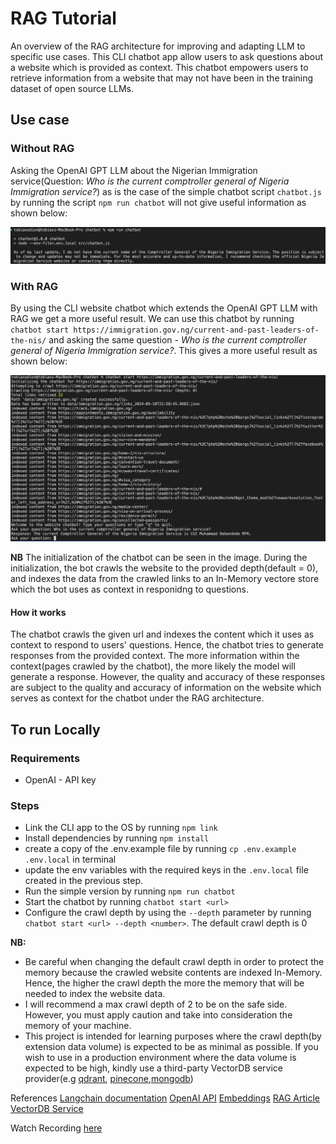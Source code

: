 # RAG Tutorial

An overview of the RAG architecture for improving and adapting LLM to specific use cases. This CLI chatbot app allow users to ask questions about a website which is provided as context. This chatbot empowers users to retrieve information from a website that may not have been in the training dataset of open source LLMs.

## Use case

### Without RAG

Asking the OpenAI GPT LLM about the Nigerian Immigration service(Question: _Who is the current comptroller general of Nigeria Immigration service?_) as is the case of the simple chatbot script `chatbot.js` by running the script `npm run chatbot` will not give useful information as shown below:

![alt text](documentation/result.png)

### With RAG

By using the CLI website chatbot which extends the OpenAI GPT LLM with RAG we get a more useful result. We can use this chatbot by running `chatbot start https://immigration.gov.ng/current-and-past-leaders-of-the-nis/` and asking the same question - _Who is the current comptroller general of Nigeria Immigration service?_. This gives a more useful result as shown below:

![alt text](documentation/result_with_rag.png)

**NB** The initialization of the chatbot can be seen in the image. During the initialization, the bot crawls the website to the provided depth(default = 0), and indexes the data from the crawled links to an In-Memory vectore store which the bot uses as context in responidng to questions.

#### How it works

The chatbot crawls the given url and indexes the content which it uses as context to respond to users' questions. Hence, the chatbot tries to generate responses from the provided context. The more information within the context(pages crawled by the chatbot), the more likely the model will generate a response. However, the quality and accuracy of these responses are subject to the quality and accuracy of information on the website which serves as context for the chatbot under the RAG architecture.

## To run Locally

### Requirements

- OpenAI - API key

### Steps

- Link the CLI app to the OS by running `npm link`
- Install dependencies by running `npm install`
- create a copy of the .env.example file by running `cp .env.example .env.local` in terminal
- update the env variables with the required keys in the `.env.local` file created in the previous step.
- Run the simple version by running `npm run chatbot`
- Start the chatbot by running `chatbot start <url>`
- Configure the crawl depth by using the `--depth` parameter by running `chatbot start <url> --depth <number>`. The default crawl depth is 0

**NB:**

- Be careful when changing the default crawl depth in order to protect the memory because the crawled website contents are indexed In-Memory. Hence, the higher the crawl depth the more the memory that will be needed to index the website data.
- I will recommend a max crawl depth of 2 to be on the safe side. However, you must apply caution and take into consideration the memory of your machine.
- This project is intended for learning purposes where the crawl depth(by extension data volume) is expected to be as minimal as possible. If you wish to use in a production environment where the data volume is expected to be high, kindly use a third-party VectorDB service provider(e.g [qdrant](https://qdrant.tech/), [pinecone](https://www.pinecone.io/),[mongodb](https://www.mongodb.com/docs/atlas/atlas-vector-search/tutorials/vector-search-quick-start/#objectives))

References
[Langchain documentation](https://js.langchain.com/docs/get_started/quickstart)
[OpenAI API](https://platform.openai.com/api-keys)
[Embeddings](https://platform.openai.com/docs/guides/embeddings)
[RAG Article](https://medium.com/@bijit211987/rag-vs-vectordb-2c8cb3e0ee52)
[VectorDB Service](https://qdrant.tech/)

Watch Recording [here](https://drive.google.com/file/d/1goNpRpVwbPUdBUx5CHHMY8kBMS9SW05I/view?usp=drive_link)
